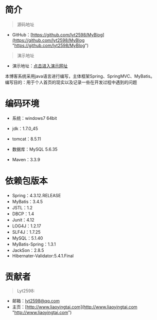 # 简介

> 源码地址

- GitHub：[https://github.com/lyt2598/MyBlog](https://github.com/lyt2598/MyBlog "https://github.com/lyt2598/MyBlog")

> 演示地址

- 演示地址：[点击进入演示网址](http://www.liaoyingtai.com "http://www.liaoyingtai.com")

本博客系统采用java语言进行编写，主体框架Spring、SpringMVC、MyBatis。
编写目的：用于个人首页的现实以及记录一些在开发过程中遇到的问题

# 编码环境

- 系统：windows7 64bit

- jdk：1.7.0_45

- tomcat：8.5.11

- 数据库：MySQL 5.6.35

- Maven：3.3.9

# 依赖包版本

- Spring：4.3.12.RELEASE
- MyBatis：3.4.5
- JSTL：1.2
- DBCP：1.4
- Junit：4.12
- LOG4J：1.2.17
- SLF4J：1.7.25
- MySQL：5.1.40
- MyBatis-Spring：1.3.1
- JackSon：2.8.5
- Hibernater-Validator:5.4.1.Final

# 贡献者

> Lyt2598:
- 邮箱：lyt2598@qq.com
- 主页：[http://www.liaoyingtai.com](http://www.liaoyingtai.com "http://www.liaoyingtai.com")

